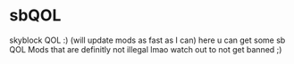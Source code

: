 # sbQOL
skyblock QOL :) (will update mods as fast as I can)
here u can get some sb QOL Mods that are definitly not illegal lmao
watch out to not get banned ;)
